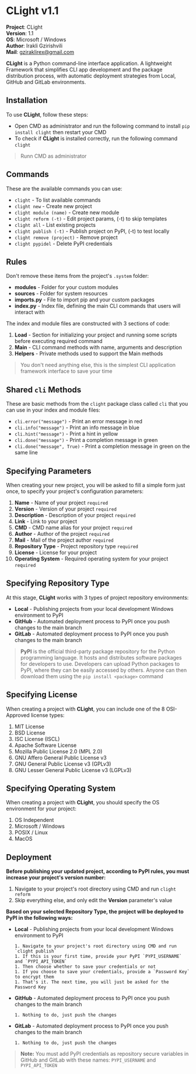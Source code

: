 # CLight v1.1

**Project**: CLight
<br>**Version**: 1.1
<br>**OS**: Microsoft / Windows
<br>**Author**: Irakli Gzirishvili
<br>**Mail**: gziraklirex@gmail.com

**CLight** is a Python command-line interface application. A lightweight Framework that simplifies CLI app development and the package distribution process, with automatic deployment strategies from Local, GitHub and GitLab environments.

## Installation

To use **CLight**, follow these steps:

- Open CMD as administrator and run the following command to install `pip install clight` then restart your CMD
- To check if **CLight** is installed correctly, run the following command `clight`

> Runn CMD as administrator

## Commands

These are the available commands you can use:

- `clight` - To list available commands
- `clight new` - Create new project
- `clight module (name)` - Create new module
- `clight reform (-t)` - Edit project params, (-t) to skip templates
- `clight all` - List existing projects
- `clight publish (-t)` - Publish project on PyPI, (-t) to test locally
- `clight remove (project)` - Remove project
- `clight pypidel` - Delete PyPI credentials

## Rules

Don't remove these items from the project's `.system` folder:

- **modules** - Folder for your custom modules
- **sources** - Folder for system resources
- **imports.py** - File to import pip and your custom packages
- **index.py** - Index file, defining the main CLI commands that users will interact with

The index and module files are constructed with 3 sections of code:

1. **Load** - Section for initializing your project and running some scripts before executing required command
2. **Main** - CLI command methods with name, arguments and description
3. **Helpers** - Private methods used to support the Main methods

> You don't need anything else, this is the simplest CLI application framework interface to save your time

## Shared `cli` Methods

These are basic methods from the `clight` package class called `cli` that you can use in your index and module files:

- `cli.error("message")` - Print an error message in red
- `cli.info("message")` - Print an info message in blue
- `cli.hint("message")` - Print a hint in yellow
- `cli.done("message")` - Print a completion message in green
- `cli.done("message", True)` - Print a completion message in green on the same line

## Specifying Parameters

When creating your new project, you will be asked to fill a simple form just once, to specify your project's configuration parameters:

1. **Name** - Name of your project `required`
2. **Version** - Version of your project `required`
3. **Description** - Description of your project `required`
4. **Link** - Link to your project
5. **CMD** - CMD name alias for your project `required`
6. **Author** - Author of the project `required`
7. **Mail** - Mail of the project author `required`
8. **Repository Type** - Project repository type `required`
9. **License** - License for your project
10. **Operating System** - Required operating system for your project `required`

## Specifying Repository Type

At this stage, **CLight** works with 3 types of project repository environments:

- **Local** - Publishing projects from your local development Windows environment to PyPI
- **GitHub** - Automated deployment process to PyPI once you push changes to the main branch
- **GitLab** - Automated deployment process to PyPI once you push changes to the main branch

> **PyPI** is the official third-party package repository for the Python programming language. It hosts and distributes software packages for developers to use. Developers can upload Python packages to PyPI, where they can be easily accessed by others. Anyone can then download them using the `pip install <package>` command

## Specifying License

When creating a project with **CLight**, you can include one of the 8 OSI-Approved license types:

1. MIT License
2. BSD License
3. ISC License (ISCL)
4. Apache Software License
5. Mozilla Public License 2.0 (MPL 2.0)
6. GNU Affero General Public License v3
7. GNU General Public License v3 (GPLv3)
8. GNU Lesser General Public License v3 (LGPLv3)

## Specifying Operating System

When creating a project with **CLight**, you should specify the OS environment for your project:

1. OS Independent
1. Microsoft / Windows
1. POSIX / Linux
1. MacOS

## Deployment

**Before publishing your updated project, according to PyPI rules, you must increase your project's version number:**

1. Navigate to your project's root directory using CMD and run `clight reform`
1. Skip everything else, and only edit the **Version** parameter's value

**Based on your selected Repository Type, the project will be deployed to PyPI in the following ways:**

- **Local** - Publishing projects from your local development Windows environment to PyPI

      1. Navigate to your project's root directory using CMD and run `clight publish`
      1. If this is your first time, provide your PyPI `PYPI_USERNAME` and `PYPI_API_TOKEN`
      1. Then choose whether to save your credentials or not
      1. If you choose to save your credentials, provide a `Password Key` to encrypt them
      1. That's it. The next time, you will just be asked for the Password Key

- **GitHub** - Automated deployment process to PyPI once you push changes to the main branch

      1. Nothing to do, just push the changes

- **GitLab** - Automated deployment process to PyPI once you push changes to the main branch

      1. Nothing to do, just push the changes

> **Note:** You must add PyPI credentials as repository secure variables in GitHub and GitLab with these names: `PYPI_USERNAME` and `PYPI_API_TOKEN`
